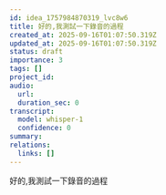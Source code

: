 ```yaml
---
id: idea_1757984870319_lvc8w6
title: 好的,我測試一下錄音的過程
created_at: 2025-09-16T01:07:50.319Z
updated_at: 2025-09-16T01:07:50.319Z
status: draft
importance: 3
tags: []
project_id: 
audio:
  url: 
  duration_sec: 0
transcript:
  model: whisper-1
  confidence: 0
summary: 
relations:
  links: []
---
```


好的,我測試一下錄音的過程